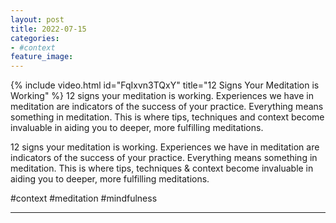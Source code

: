 ```yaml
---
layout: post
title: 2022-07-15
categories:
- #context
feature_image: 
---
```


{% include video.html id="FqIxvn3TQxY" title="12 Signs Your Meditation is Working" %}
12 signs your meditation is working. Experiences we have in meditation are indicators of the success of your practice. Everything means something in meditation. This is where tips, techniques and context become invaluable in aiding you to deeper, more fulfilling meditations.

12 signs your meditation is working. Experiences we have in meditation are indicators of the success of your practice. Everything means something in meditation. This is where tips, techniques & context become invaluable in aiding you to deeper, more fulfilling meditations.

#context #meditation #mindfulness 

---
